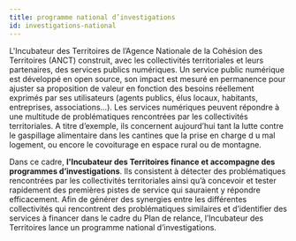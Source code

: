```yaml
---
title: programme national d’investigations
id: investigations-national
---
```

L'Incubateur des Territoires de l’Agence Nationale de la Cohésion des Territoires (ANCT) construit, avec les collectivités territoriales et leurs partenaires, des services publics numériques. Un service public numérique est développé en open source, son impact est mesuré en permanence pour ajuster sa proposition de valeur en fonction des besoins réellement exprimés par ses utilisateurs (agents publics, élus locaux, habitants, entreprises, associations...). Les services numériques peuvent répondre à une multitude de problématiques rencontrées par les collectivités territoriales. A titre d’exemple, ils concernent aujourd’hui tant la lutte contre le gaspillage alimentaire dans les cantines que la prise en charge d u mal logement, ou encore le covoiturage en espace rural ou de montagne.

Dans ce cadre, **l'Incubateur des Territoires finance et accompagne des programmes d’investigations**. Ils consistent à détecter des problématiques rencontrées par les collectivités territoriales ainsi qu’à concevoir et tester rapidement des premières pistes de service qui sauraient y répondre efficacement. Afin de générer des synergies entre les différentes collectivités qui rencontrent des problématiques similaires et d’identifier des services à financer dans le cadre du Plan de relance, l’Incubateur des Territoires lance un programme national d’investigations.
